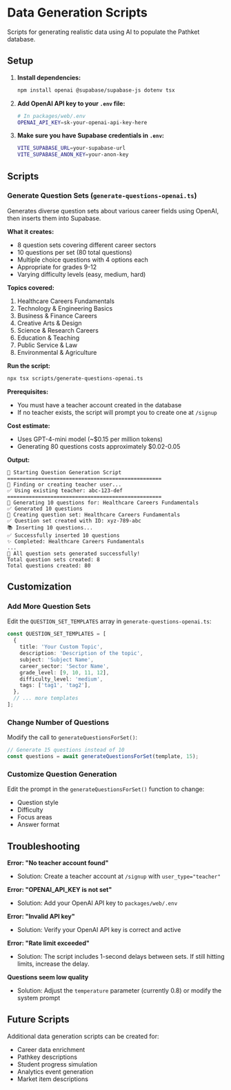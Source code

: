 # Data Generation Scripts

Scripts for generating realistic data using AI to populate the Pathket database.

## Setup

1. **Install dependencies:**
   ```bash
   npm install openai @supabase/supabase-js dotenv tsx
   ```

2. **Add OpenAI API key to your `.env` file:**
   ```bash
   # In packages/web/.env
   OPENAI_API_KEY=sk-your-openai-api-key-here
   ```

3. **Make sure you have Supabase credentials in `.env`:**
   ```bash
   VITE_SUPABASE_URL=your-supabase-url
   VITE_SUPABASE_ANON_KEY=your-anon-key
   ```

## Scripts

### Generate Question Sets (`generate-questions-openai.ts`)

Generates diverse question sets about various career fields using OpenAI, then inserts them into Supabase.

**What it creates:**
- 8 question sets covering different career sectors
- 10 questions per set (80 total questions)
- Multiple choice questions with 4 options each
- Appropriate for grades 9-12
- Varying difficulty levels (easy, medium, hard)

**Topics covered:**
1. Healthcare Careers Fundamentals
2. Technology & Engineering Basics
3. Business & Finance Careers
4. Creative Arts & Design
5. Science & Research Careers
6. Education & Teaching
7. Public Service & Law
8. Environmental & Agriculture

**Run the script:**
```bash
npx tsx scripts/generate-questions-openai.ts
```

**Prerequisites:**
- You must have a teacher account created in the database
- If no teacher exists, the script will prompt you to create one at `/signup`

**Cost estimate:**
- Uses GPT-4-mini model (~$0.15 per million tokens)
- Generating 80 questions costs approximately $0.02-0.05

**Output:**
```
🚀 Starting Question Generation Script
==================================================
👤 Finding or creating teacher user...
✅ Using existing teacher: abc-123-def
==================================================
🤖 Generating 10 questions for: Healthcare Careers Fundamentals
✅ Generated 10 questions
📝 Creating question set: Healthcare Careers Fundamentals
✅ Question set created with ID: xyz-789-abc
📚 Inserting 10 questions...
✅ Successfully inserted 10 questions
✨ Completed: Healthcare Careers Fundamentals
...
🎉 All question sets generated successfully!
Total question sets created: 8
Total questions created: 80
```

## Customization

### Add More Question Sets

Edit the `QUESTION_SET_TEMPLATES` array in `generate-questions-openai.ts`:

```typescript
const QUESTION_SET_TEMPLATES = [
  {
    title: 'Your Custom Topic',
    description: 'Description of the topic',
    subject: 'Subject Name',
    career_sector: 'Sector Name',
    grade_level: [9, 10, 11, 12],
    difficulty_level: 'medium',
    tags: ['tag1', 'tag2'],
  },
  // ... more templates
];
```

### Change Number of Questions

Modify the call to `generateQuestionsForSet()`:

```typescript
// Generate 15 questions instead of 10
const questions = await generateQuestionsForSet(template, 15);
```

### Customize Question Generation

Edit the prompt in the `generateQuestionsForSet()` function to change:
- Question style
- Difficulty
- Focus areas
- Answer format

## Troubleshooting

**Error: "No teacher account found"**
- Solution: Create a teacher account at `/signup` with `user_type="teacher"`

**Error: "OPENAI_API_KEY is not set"**
- Solution: Add your OpenAI API key to `packages/web/.env`

**Error: "Invalid API key"**
- Solution: Verify your OpenAI API key is correct and active

**Error: "Rate limit exceeded"**
- Solution: The script includes 1-second delays between sets. If still hitting limits, increase the delay.

**Questions seem low quality**
- Solution: Adjust the `temperature` parameter (currently 0.8) or modify the system prompt

## Future Scripts

Additional data generation scripts can be created for:
- Career data enrichment
- Pathkey descriptions
- Student progress simulation
- Analytics event generation
- Market item descriptions
